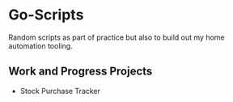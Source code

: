
# Go-Scripts

Random scripts as part of practice but also to build out my home automation tooling.

## Work and Progress Projects

- Stock Purchase Tracker
